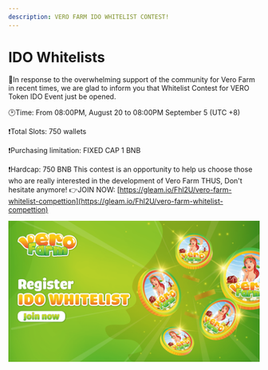 ```yaml
---
description: VERO FARM IDO WHITELIST CONTEST!
---
```


# IDO Whitelists

🔔In response to the overwhelming support of the community for Vero Farm in recent times, we are glad to inform you that Whitelist Contest for VERO Token IDO Event just be opened. 

🕑Time: From 08:00PM, August 20 to 08:00PM September 5 \(UTC +8\) 

❗️Total Slots: 750 wallets 

❗️Purchasing limitation: FIXED CAP 1 BNB 

❗️Hardcap: 750 BNB This contest is an opportunity to help us choose those who are really interested in the development of Vero Farm THUS, Don't hesitate anymore! 👉JOIN NOW: [https://gleam.io/Fhl2U/vero-farm-whitelist-compettion](https://gleam.io/Fhl2U/vero-farm-whitelist-compettion)

![](../../.gitbook/assets/banner-game-2-01-1-.png)



